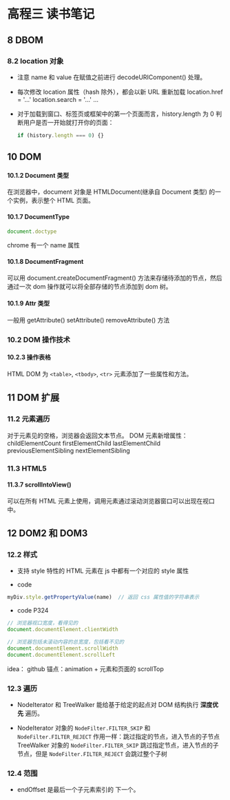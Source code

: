 # 高程三 读书笔记

## 8 DBOM
### 8.2 location 对象
- 注意 name 和 value 在赋值之前进行 decodeURIComponent() 处理。

- 每次修改 location 属性（hash 除外），都会以新 URL 重新加载
  location.href = '...'
  location.search = '...'
  ...

- 对于加载到窗口、标签页或框架中的第一个页面而言，history.length 为 0
  判断用户是否一开始就打开你的页面：
  ```js
  if (history.length === 0) {}
  ```

## 10 DOM

#### 10.1.2 Document 类型
在浏览器中，document 对象是 HTMLDocument(继承自 Document 类型) 的一个实例，表示整个 HTML 页面。

#### 10.1.7 DocumentType
```js
document.doctype
```

chrome 有一个 name 属性

#### 10.1.8 DocumentFragment
可以用 document.createDocumentFragment() 方法来存储待添加的节点，然后通过一次 dom 操作就可以将全部存储的节点添加到 dom 树。

#### 10.1.9 Attr 类型
一般用 getAttribute() setAttribute() removeAttribute() 方法

### 10.2 DOM 操作技术
#### 10.2.3 操作表格
HTML DOM 为 `<table>`, `<tbody>`, `<tr>` 元素添加了一些属性和方法。


## 11 DOM 扩展

### 11.2 元素遍历
对于元素见的空格，浏览器会返回文本节点。
DOM 元素新增属性：
childElementCount
firstElementChild
lastElementChild
previousElementSibling
nextElementSibling

### 11.3 HTML5
#### 11.3.7 scrollIntoView()
可以在所有 HTML 元素上使用，调用元素通过滚动浏览器窗口可以出现在视口中。


## 12 DOM2 和 DOM3

### 12.2 样式
- 支持 style 特性的 HTML 元素在 js 中都有一个对应的 style 属性

- code
```js
myDiv.style.getPropertyValue(name)  // 返回 css 属性值的字符串表示
```

- code P324
```js
// 浏览器视口宽度，看得见的
document.documentElement.clientWidth

// 浏览器包括未滚动内容的总宽度，包括看不见的
document.documentElement.scrollWidth
document.documentElement.scrollLeft
```
idea：
github 锚点：animation + 元素和页面的 scrollTop

### 12.3 遍历
- NodeIterator 和 TreeWalker 能给基于给定的起点对 DOM 结构执行 **深度优先** 遍历。

- NodeIterator 对象的 `NodeFilter.FILTER_SKIP` 和 `NodeFilter.FILTER_REJECT` 作用一样：跳过指定的节点，进入节点的子节点
  TreeWalker 对象的 `NodeFilter.FILTER_SKIP` 跳过指定节点，进入节点的子节点，但是 `NodeFilter.FILTER_REJECT` 会跳过整个子树

### 12.4 范围
- endOffset 是最后一个子元素索引的 下一个。



